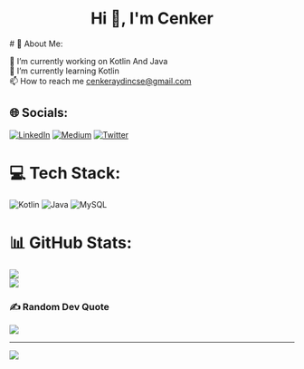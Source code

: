 <h1 align="center">Hi 👋, I'm Cenker</h1>
# 💫 About Me:

🔭 I’m currently working on Kotlin And Java<br>🌱 I’m currently learning Kotlin<br>📫 How to reach me cenkeraydincse@gmail.com<br>


## 🌐 Socials:
[![LinkedIn](https://img.shields.io/badge/LinkedIn-%230077B5.svg?logo=linkedin&logoColor=white)](https://linkedin.com/in/cenker-aydin) [![Medium](https://img.shields.io/badge/Medium-12100E?logo=medium&logoColor=white)](https://medium.com/@Cenkeraydin) [![Twitter](https://img.shields.io/badge/Twitter-%231DA1F2.svg?logo=Twitter&logoColor=white)](https://twitter.com/Cenktodiie) 

# 💻 Tech Stack:
![Kotlin](https://img.shields.io/badge/kotlin-%230095D5.svg?style=for-the-badge&logo=kotlin&logoColor=white) ![Java](https://img.shields.io/badge/java-%23ED8B00.svg?style=for-the-badge&logo=java&logoColor=white) ![MySQL](https://img.shields.io/badge/mysql-%2300f.svg?style=for-the-badge&logo=mysql&logoColor=white)
# 📊 GitHub Stats:
![](https://github-readme-streak-stats.herokuapp.com/?user=CenkerAydin&theme=dark&hide_border=false)<br/>
![](https://github-readme-stats.vercel.app/api/top-langs/?username=CenkerAydin&theme=dark&hide_border=false&include_all_commits=false&count_private=false&layout=compact)

### ✍️ Random Dev Quote
![](https://quotes-github-readme.vercel.app/api?type=horizontal&theme=gruvbox)

---
[![](https://visitcount.itsvg.in/api?id=CenkerAydin&icon=0&color=0)](https://visitcount.itsvg.in)

<!-- Proudly created with GPRM ( https://gprm.itsvg.in ) -->
